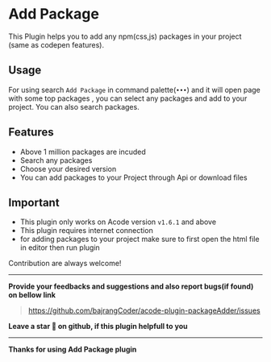 # Add Package
This Plugin helps you to add any npm(css,js) packages in your project (same as codepen features).

## Usage
For using search `Add Package` in command palette(`•••`) and it will open page with some top packages
, you can select any packages and add to your project. You can also search packages.

## Features
- Above 1 million packages are incuded
- Search any packages
- Choose your desired version
- You can add packages to your Project through Api or download files

## Important
* This plugin only works on Acode version `v1.6.1` and above
* This plugin requires internet connection
* for adding packages to your project make sure to first open the html file in editor then run plugin

Contribution are always welcome!

----

**Provide your feedbacks and suggestions and also report bugs(if found) on bellow link**
> https://github.com/bajrangCoder/acode-plugin-packageAdder/issues

**Leave a star 🌟 on github, if this plugin helpfull to you**

----

**Thanks for using Add Package plugin**